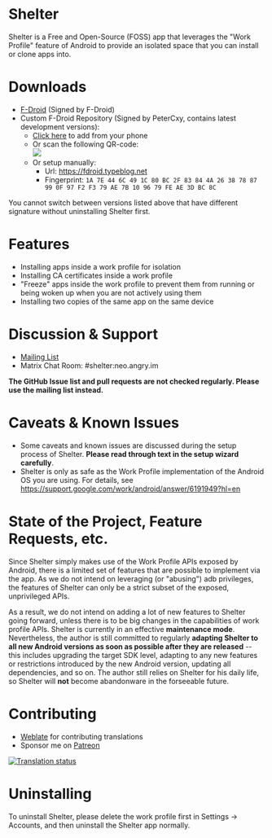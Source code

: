 Shelter
===

Shelter is a Free and Open-Source (FOSS) app that leverages the "Work Profile" feature of Android to provide an isolated space that you can install or clone apps into.

Downloads
===

- [F-Droid](https://f-droid.org/app/net.typeblog.shelter) (Signed by F-Droid)
- Custom F-Droid Repository (Signed by PeterCxy, contains latest development versions):
  - [Click here](fdroidrepos://fdroid.typeblog.net?fingerprint=1A7E446C491C80BC2F83844A26387887990F97F2F379AE7B109679FEAE3DBC8C) to add from your phone
  - Or scan the following QR-code:  
  ![](fdroid_custom_repo.png)
  - Or setup manually:
    - Url: https://fdroid.typeblog.net
    - Fingerprint: `1A 7E 44 6C 49 1C 80 BC 2F 83 84 4A 26 38 78 87 99 0F 97 F2 F3 79 AE 7B 10 96 79 FE AE 3D BC 8C`

You cannot switch between versions listed above that have different signature without uninstalling Shelter first.

Features
===

- Installing apps inside a work profile for isolation
- Installing CA certificates inside a work profile
- "Freeze" apps inside the work profile to prevent them from running or being woken up when you are not actively using them
- Installing two copies of the same app on the same device

Discussion & Support
===

- [Mailing List](https://lists.sr.ht/~petercxy/shelter)
- Matrix Chat Room: #shelter:neo.angry.im

__The GitHub Issue list and pull requests are not checked regularly. Please use the mailing list instead.__

Caveats & Known Issues
===

- Some caveats and known issues are discussed during the setup process of Shelter. __Please read through text in the setup wizard carefully__.
- Shelter is only as safe as the Work Profile implementation of the Android OS you are using. For details, see <https://support.google.com/work/android/answer/6191949?hl=en>

State of the Project, Feature Requests, etc.
===

Since Shelter simply makes use of the Work Profile APIs exposed by Android, there is a limited set of features that are possible to implement via the app. As we do not intend on leveraging (or "abusing") adb privileges, the features of Shelter can only be a strict subset of the exposed, unprivileged APIs.

As a result, we do not intend on adding a lot of new features to Shelter going forward, unless there is to be big changes in the capabilities of work profile APIs. Shelter is currently in an effective **maintenance mode**. Nevertheless, the author is still committed to regularly **adapting Shelter to all new Android versions as soon as possible after they are released** -- this includes upgrading the target SDK level, adapting to any new features or restrictions introduced by the new Android version, updating all dependencies, and so on. The author still relies on Shelter for his daily life, so Shelter will **not** become abandonware in the forseeable future.

Contributing
===

- [Weblate](https://weblate.typeblog.net/projects/shelter/shelter/) for contributing translations
- Sponsor me on [Patreon](https://www.patreon.com/PeterCxy)

<a href="http://weblate.typeblog.net/engage/shelter/?utm_source=widget">
  <img src="http://weblate.typeblog.net/widgets/shelter/-/shelter/multi-auto.svg" alt="Translation status" />
</a>

Uninstalling
===

To uninstall Shelter, please delete the work profile first in Settings -> Accounts, and then uninstall the Shelter app normally.
